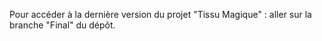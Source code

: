 Pour accéder à la dernière version du projet "Tissu Magique" : aller sur la branche "Final" du dépôt.
